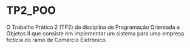 # TP2_POO
O Trabalho Prático 2 (TP2) da disciplina de Programação Orientada a Objetos II que consiste em implementar um sistema para uma empresa fictícia do ramo de Comércio Eletrônico.
